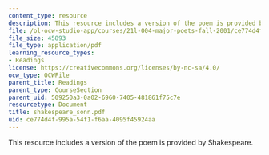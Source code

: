 ```yaml
---
content_type: resource
description: This resource includes a version of the poem is provided by Shakespeare.
file: /ol-ocw-studio-app/courses/21l-004-major-poets-fall-2001/ce774d4f995a54f1f6aa4095f45924aa_shakespeare_sonn.pdf
file_size: 45893
file_type: application/pdf
learning_resource_types:
- Readings
license: https://creativecommons.org/licenses/by-nc-sa/4.0/
ocw_type: OCWFile
parent_title: Readings
parent_type: CourseSection
parent_uid: 509250a3-0a02-6960-7405-481861f75c7e
resourcetype: Document
title: shakespeare_sonn.pdf
uid: ce774d4f-995a-54f1-f6aa-4095f45924aa
---
```

This resource includes a version of the poem is provided by Shakespeare.